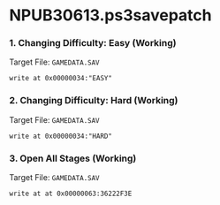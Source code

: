 # NPUB30613.ps3savepatch

### 1. Changing Difficulty: Easy (Working)

Target File: `GAMEDATA.SAV`

```
write at 0x00000034:"EASY"
```

### 2. Changing Difficulty: Hard (Working)

Target File: `GAMEDATA.SAV`

```
write at 0x00000034:"HARD"
```

### 3. Open All Stages (Working)

Target File: `GAMEDATA.SAV`

```
write at at 0x00000063:36222F3E
```

